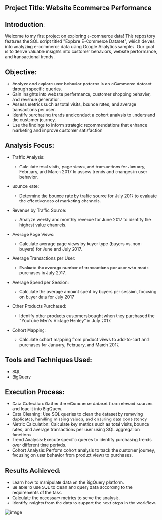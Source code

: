 ## Project Title: Website Ecommerce Performance  
## Introduction: 

Welcome to my first project on exploring e-commerce data! This repository features the SQL script titled "Explore E-Commerce Dataset", which delves into analyzing e-commerce data using Google Analytics samples. Our goal is to derive valuable insights into customer behaviors, website performance, and transactional trends.

## Objective: 
- Analyze and explore user behavior patterns in an eCommerce dataset through specific queries. 
- Gain insights into website performance, customer shopping behavior, and revenue generation.
- Assess metrics such as total visits, bounce rates, and average transactions per user.
- Identify purchasing trends and conduct a cohort analysis to understand the customer journey.
- Use the findings to inform strategic recommendations that enhance marketing and improve customer satisfaction.

## Analysis Focus:

- Traffic Analysis:

  - Calculate total visits, page views, and transactions for January, February, and March 2017 to assess trends and changes in user behavior.
- Bounce Rate:

  - Determine the bounce rate by traffic source for July 2017 to evaluate the effectiveness of marketing channels.
- Revenue by Traffic Source:

  - Analyze weekly and monthly revenue for June 2017 to identify the highest value channels.
- Average Page Views:

  - Calculate average page views by buyer type (buyers vs. non-buyers) for June and July 2017.
- Average Transactions per User:

  - Evaluate the average number of transactions per user who made purchases in July 2017.
- Average Spend per Session:

  - Calculate the average amount spent by buyers per session, focusing on buyer data for July 2017.
- Other Products Purchased:

  - Identify other products customers bought when they purchased the "YouTube Men's Vintage Henley" in July 2017.
- Cohort Mapping:

  - Calculate cohort mapping from product views to add-to-cart and purchases for January, February, and March 2017.

## Tools and Techniques Used: 

- SQL
- BigQuery

## Execution Process: 
- Data Collection: Gather the eCommerce dataset from relevant sources and load it into BigQuery.
- Data Cleaning: Use SQL queries to clean the dataset by removing duplicates, handling missing values, and ensuring data consistency.
- Metric Calculation: Calculate key metrics such as total visits, bounce rates, and average transactions per user using SQL aggregation functions.
- Trend Analysis: Execute specific queries to identify purchasing trends over different time periods.
- Cohort Analysis: Perform cohort analysis to track the customer journey, focusing on user behavior from product views to purchases.

## Results Achieved: 
- Learn how to manipulate data on the BigQuery platform.
- Be able to use SQL to clean and query data according to the requirements of the task.
- Calculate the necessary metrics to serve the analysis.
- Identify insights from the data to support the next steps in the workflow.

![image](https://github.com/user-attachments/assets/fb88ea3e-4e12-4402-ab7c-540d5bbb3b98)


